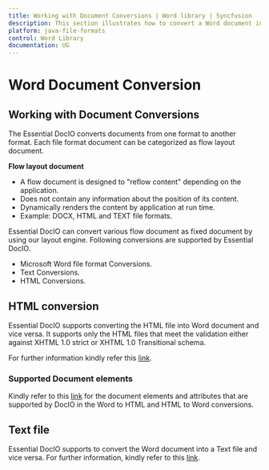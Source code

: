 ```yaml
---
title: Working with Document Conversions | Word library | Syncfusion
description: This section illustrates how to convert a Word document into other supported file formats using Syncfusion Java Word library
platform: java-file-formats
control: Word Library
documentation: UG
---
```


# Word Document Conversion

## Working with Document Conversions

The Essential DocIO converts documents from one format to another format. Each file format document can be categorized as flow layout document.

**Flow layout document**

* A flow document is designed to "reflow content" depending on the application.
* Does not contain any information about the position of its content.
* Dynamically renders the content by application at run time.
* Example: DOCX, HTML and TEXT file formats.

Essential DocIO can convert various flow document as fixed document by using our layout engine. Following conversions are supported by Essential DocIO.

* Microsoft Word file format Conversions.
* Text Conversions.
* HTML Conversions.

## HTML conversion

Essential DocIO supports converting the HTML file into Word document and vice versa. It supports only the HTML files that meet the validation either against XHTML 1.0 strict or XHTML 1.0 Transitional schema. 

For further information kindly refer this  [link](https://help.syncfusion.com/document-processing/word/word-library/java/html#).

### Supported Document elements

Kindly refer to this [link](https://help.syncfusion.com/document-processing/word/word-library/java/html#supported-and-unsupported-items#)  for the document elements and attributes that are supported by DocIO in the Word to HTML and HTML to Word conversions.

## Text file

Essential DocIO supports to convert the Word document into a Text file and vice versa. For further information, kindly refer to this [link](https://help.syncfusion.com/document-processing/word/word-library/java/text#).